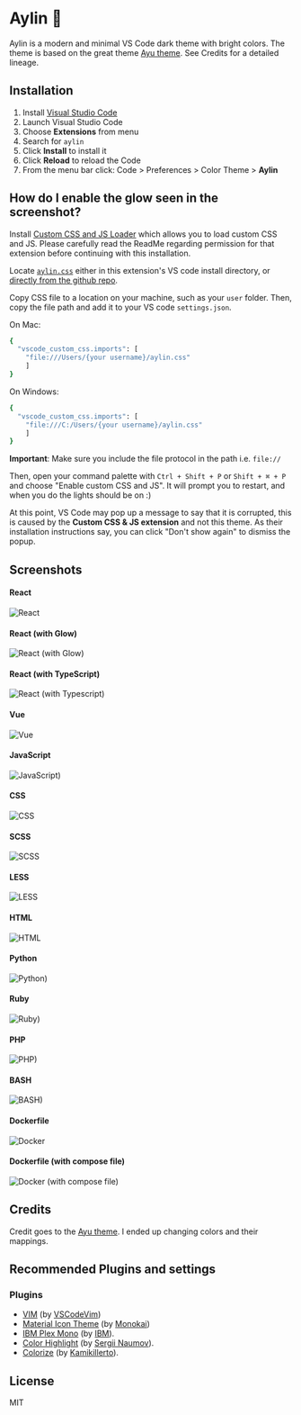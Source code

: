 # Aylin 🌌
Aylin is a modern and minimal VS Code dark theme with bright colors. The theme is based on the great theme [Ayu theme](https://github.com/ayu-theme/vscode-ayu). See Credits for a detailed lineage.

## Installation
1.  Install [Visual Studio Code](https://code.visualstudio.com/)
2.  Launch Visual Studio Code
3.  Choose **Extensions** from menu
4.  Search for `aylin`
5.  Click **Install** to install it
6.  Click **Reload** to reload the Code
7.  From the menu bar click: Code > Preferences > Color Theme > **Aylin**

## How do I enable the glow seen in the screenshot?
Install [Custom CSS and JS Loader](https://marketplace.visualstudio.com/items?itemName=be5invis.vscode-custom-css) which allows you to load custom CSS and JS. Please carefully read the ReadMe regarding permission for that extension before continuing with this installation.

Locate [`aylin.css`](https://github.com/AhmedAbdulrahman/aylin-vscode-theme/blob/master/aylin.css) either in this extension's VS code install directory, or [directly from the github repo](https://github.com/AhmedAbdulrahman/aylin-vscode-theme/blob/master/aylin.css).

Copy CSS file to a location on your machine, such as your `user` folder. Then, copy the file path and add it to your VS code `settings.json`.

On Mac:

```bash
{
  "vscode_custom_css.imports": [
    "file:///Users/{your username}/aylin.css"
    ]
}
```

On Windows:

```bash
{
  "vscode_custom_css.imports": [
    "file:///C:/Users/{your username}/aylin.css"
    ]
}
```

**Important**: Make sure you include the file protocol in the path i.e. `file://`

Then, open your command palette with `Ctrl + Shift + P` or `Shift + ⌘ + P` and choose "Enable custom CSS and JS". It will prompt you to restart, and when you do the lights should be on :)

At this point, VS Code may pop up a message to say that it is corrupted, this is caused by the **Custom CSS & JS extension** and not this theme. As their installation instructions say, you can click "Don't show again" to dismiss the popup.

## Screenshots

#### React
![React](https://raw.githubusercontent.com/AhmedAbdulrahman/aylin/master/assets/react.png)

#### React (with Glow)
![React (with Glow)](https://raw.githubusercontent.com/AhmedAbdulrahman/aylin/master/assets/react-glow.png)

#### React (with TypeScript)
![React (with Typescript)](https://raw.githubusercontent.com/AhmedAbdulrahman/aylin/master/assets/react-typescript.png)

#### Vue
![Vue](https://raw.githubusercontent.com/AhmedAbdulrahman/aylin/master/assets/vue.png)

#### JavaScript
![JavaScript)](https://raw.githubusercontent.com/AhmedAbdulrahman/aylin/master/assets/javscript.png)

#### CSS
![CSS](https://raw.githubusercontent.com/AhmedAbdulrahman/aylin/master/assets/css.png)

#### SCSS
![SCSS](https://raw.githubusercontent.com/AhmedAbdulrahman/aylin/master/assets/scss.png)

#### LESS
![LESS](https://raw.githubusercontent.com/AhmedAbdulrahman/aylin/master/assets/less.png)

#### HTML
![HTML](https://raw.githubusercontent.com/AhmedAbdulrahman/aylin/master/assets/html.png)

#### Python
![Python)](https://raw.githubusercontent.com/AhmedAbdulrahman/aylin/master/assets/python.png)

#### Ruby
![Ruby)](https://raw.githubusercontent.com/AhmedAbdulrahman/aylin/master/assets/ruby.png)

#### PHP
![PHP)](https://raw.githubusercontent.com/AhmedAbdulrahman/aylin/master/assets/php.png)

#### BASH
![BASH)](https://raw.githubusercontent.com/AhmedAbdulrahman/aylin/master/assets/bash.png)

#### Dockerfile
![Docker](https://raw.githubusercontent.com/AhmedAbdulrahman/aylin/master/assets/dockerfile.png)

#### Dockerfile (with compose file)
![Docker (with compose file)](https://raw.githubusercontent.com/AhmedAbdulrahman/aylin/master/assets/docker-compose.png)

## Credits
Credit goes to the [Ayu theme](https://github.com/ayu-theme/vscode-ayu). I ended up changing colors and their mappings.

## Recommended Plugins and settings

### Plugins
- [VIM](https://marketplace.visualstudio.com/items?itemName=vscodevim.vim) (by [VSCodeVim](https://github.com/VSCodeVim/Vim))
- [Material Icon Theme](https://marketplace.visualstudio.com/items?itemName=monokai.theme-monokai-pro-vscode) (by [Monokai](https://monokai.pro/))
- [IBM Plex Mono](https://github.com/IBM/plex) (by [IBM](https://github.com/IBM)).
- [Color Highlight](https://marketplace.visualstudio.com/items?itemName=naumovs.color-highlight) (by [Sergii Naumov](https://github.com/sergiirocks)).
- [Colorize](https://marketplace.visualstudio.com/items?itemName=kamikillerto.vscode-colorize) (by [Kamikillerto](https://github.com/KamiKillertO)).

## License
MIT
